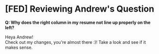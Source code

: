 # [FED] Reviewing Andrew's Question

**Q: Why does the right column in my resume not line up properly on the left?**  
  

Heya Andrew!  
Check out my changes, you're almost there :)! Take a look and see if it makes sense.